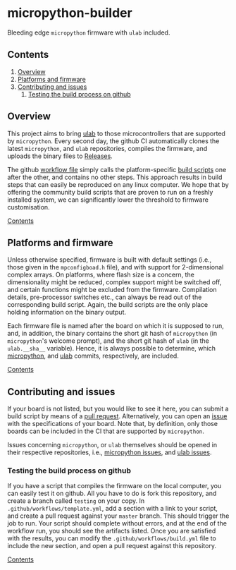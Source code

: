 # micropython-builder

Bleeding edge `micropython` firmware with `ulab` included.
## Contents

1. [Overview](#overview)
1. [Platforms and firmware](#platforms-and-firmware)
1. [Contributing and issues](#contributing-and-issues)
    1. [Testing the build process on github](#testing-the-build-process-on-github)

## Overview

This project aims to bring [ulab](https://github.com/v923z/micropython-ulab/)
to those microcontrollers that are supported by `micropython`. Every second day, the github CI automatically
clones the latest `micropython`, and `ulab` repositories, compiles the firmware, and uploads the binary files to
[Releases](https://github.com/v923z/micropython-builder/releases).

The github [workflow file](https://github.com/v923z/micropython-builder/blob/main/.github/workflows/build.yml)
simply calls the platform-specific [build scripts](https://github.com/v923z/micropython-builder/tree/main/scripts)
one after the other, and contains no other steps. This approach results in build steps that can easily be
reproduced on any linux computer. We hope that by offering the community build scripts that are proven
to run on a freshly installed system, we can significantly lower the threshold to firmware customisation.

[Contents](#contents)

## Platforms and firmware

Unless otherwise specified, firmware is built with default settings (i.e., those given in the `mpconfigboad.h` file),
and with support for 2-dimensional complex arrays. On platforms, where flash size is a concern, the dimensionality
might be reduced, complex support might be switched off, and certain functions might be excluded from the firmware.
Compilation details, pre-processor switches etc., can always be read out of the corresponding build script. Again,
the build scripts are the only place holding information on the binary output.

Each firmware file is named after the board on which it is supposed to run, and, in addition, the binary contains 
the short git hash of `micropython` (in `micropython`'s welcome prompt), and the short git hash of `ulab` 
(in the `ulab.__sha__` variable). Hence, it is always possible to determine, 
which [micropython](https://github.com/micropython/micropython/commits/master), and
[ulab](https://github.com/v923z/micropython-ulab/commits/master) commits, respectively, are included.

[Contents](#contents)

## Contributing and issues

If your board is not listed, but you would like to see it here, you can submit a build script by means of a
[pull request](https://github.com/v923z/micropython-builder/pulls). Alternatively, you can open an
[issue](https://github.com/v923z/micropython-builder/issues) with the specifications of your board. Note that,
by definition, only those boards can be included in the CI that are supported by `micropython`.

Issues concerning `micropython`, or `ulab` themselves should be opened in their respective repositories, i.e.,
[micropython issues](https://github.com/micropython/micropython/issues), and
[ulab issues](https://github.com/v923z/micropython-ulab/issues).

### Testing the build process on github

If you have a script that compiles the firmware on the local computer, you can easily test it on github.
All you have to do is fork this repository, and create a branch called `testing` on your copy. In
`.github/workflows/template.yml`, add a section with a link to your script, and create a pull request
against your `master` branch. This should trigger the job to run. Your script should complete without
errors, and at the end of the workflow run, you should see the artifacts listed. Once you are satisfied
with the results, you can modify the `.github/workflows/build.yml` file to include the new section, and
open a pull request against this repository.


[Contents](#contents)
